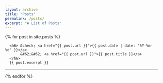 ```yaml
---
layout: archive
title: "Posts"
permalink: /posts/
excerpt: "A List of Posts"
---
```


	
  {% for post in site.posts %}
<p align="left">


      <h6> &check; <a href="{{ post.url }}">{{ post.date | date: '%Y-%m-%d' }}</a> 
           &#62;&#62; <a href="{{ post.url }}">{{ post.title }}</a> 
      </h6>
      {{ post.excerpt }}

</p>
<hr>
  {% endfor %}


